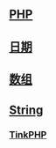 ## [PHP](php/php.md)

## [日期](php/time.md)

## [数组](php/Array.md)

## [String](php/String.md)

### [TinkPHP](php/ThinkPHP.md)













